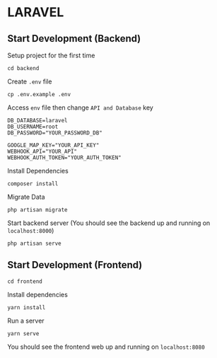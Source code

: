 # LARAVEL

## Start Development (Backend)

Setup project for the first time
```
cd backend
```
Create `.env` file
```
cp .env.example .env
```
Access `env` file then change `API and Database` key
```
DB_DATABASE=laravel
DB_USERNAME=root
DB_PASSWORD="YOUR_PASSWORD_DB"

GOOGLE_MAP_KEY="YOUR_API_KEY"
WEBHOOK_API="YOUR_API"
WEBHOOK_AUTH_TOKEN="YOUR_AUTH_TOKEN"
```
Install Dependencies
```
composer install
```
Migrate Data
```
php artisan migrate
```
Start backend server (You should see the backend up and running on  `localhost:8000`)
```
php artisan serve
```

## Start Development (Frontend)

```
cd frontend
```
Install dependencies
```
yarn install
```
Run a server
```
yarn serve
```
You should see the frontend web up and running on `localhost:8080`
